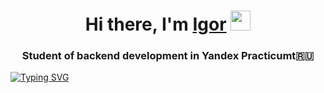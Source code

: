 <h1 align="center">Hi there, I'm <a href="https://Igorshat.ru/" target="_blank">Igor</a> 
<img src="https://github.com/blackcater/blackcater/raw/main/images/Hi.gif" height="32"/></h1>
<h3 align="center">Student of backend development in Yandex Practicumt🇷🇺</h3>

[![Typing SVG](https://readme-typing-svg.herokuapp.com?color=%2336BCF7&lines=Backend+devoloper+student)](https://git.io/typing-svg)
